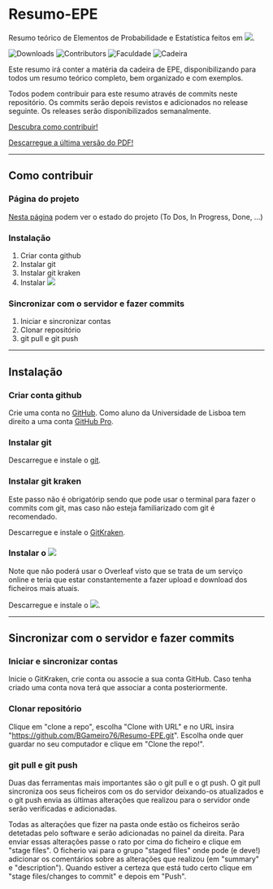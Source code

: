 # Resumo-EPE
Resumo teórico de Elementos de Probabilidade e Estatística feitos em <img src="https://latex.codecogs.com/gif.latex?\LaTeX" />.

![Downloads](https://img.shields.io/github/downloads/BGameiro76/Resumo-EPE/total.svg?label=Downloads%20(pdf)%20)
![Contributors](https://img.shields.io/github/contributors/BGameiro76/Resumo-EPE.svg?label=Contribuidores)
![Faculdade](https://img.shields.io/badge/Universidade_de_Lisboa-FCUL-blue.svg)
![Cadeira](https://img.shields.io/badge/Cadeira-EPE-blue.svg)

Este resumo irá conter a matéria da cadeira de EPE, disponibilizando para todos um resumo teórico completo, bem organizado e com exemplos.

Todos podem contribuir para este resumo através de commits neste repositório. Os commits serão depois revistos e adicionados no release seguinte. Os releases serão disponibilizados semanalmente.

[Descubra como contribuir!](#como-contribuir)

[Descarregue a última versão do PDF!](https://github.com/BGameiro76/Resumo-EPE/releases)

---

## Como contribuir

### Página do projeto
[Nesta página](https://github.com/users/BGameiro76/projects/2) podem ver o estado do projeto (To Dos, In Progress, Done, ...)

### Instalação

1. Criar conta github
2. Instalar git
3. Instalar git kraken 
4. Instalar <img src="https://latex.codecogs.com/gif.latex?\LaTeX" />

### Sincronizar com o servidor e fazer commits

1. Iniciar e sincronizar contas
2. Clonar repositório
3. git pull e git push

---

## Instalação

### Criar conta github

Crie uma conta no [GitHub](https://github.com/join?source=header-home).
Como aluno da Universidade de Lisboa tem direito a uma conta [GitHub Pro](https://help.github.com/en/articles/applying-for-a-student-developer-pack).

### Instalar git

Descarregue e instale o [git](https://git-scm.com/downloads).

### Instalar git kraken

Este passo não é obrigatórip sendo que pode usar o terminal para fazer o commits com git, mas caso não esteja familiarizado com git é recomendado.

Descarregue e instale o [GitKraken](https://www.gitkraken.com/download).

### Instalar o <img src="https://latex.codecogs.com/gif.latex?\LaTeX" />

Note que não poderá usar o Overleaf visto que se trata de um serviço online e teria que estar constantemente a fazer upload e download dos ficheiros mais atuais.

Descarregue e instale o [<img src="https://latex.codecogs.com/gif.latex?\LaTeX" />](https://miktex.org/download#all).

---

## Sincronizar com o servidor e fazer commits

### Iniciar e sincronizar contas

Inicie o GitKraken, crie conta ou associe a sua conta GitHub. Caso tenha criado uma conta nova terá que associar a conta posteriormente.

### Clonar repositório

Clique em "clone a repo", escolha "Clone with URL" e no URL insira "https://github.com/BGameiro76/Resumo-EPE.git". Escolha onde quer guardar no seu computador e clique em "Clone the repo!".

### git pull e git push

Duas das ferramentas mais importantes são o git pull e o gt push. O git pull sincroniza oos seus ficheiros com os do servidor deixando-os atualizados e o git push envia as últimas alterações que realizou para o servidor onde serão verificadas e adicionadas.

Todas as alterações que fizer na pasta onde estão os ficheiros serão detetadas pelo software e serão adicionadas no painel da direita. Para enviar essas alterações passe o rato por cima do ficheiro e clique em "stage files". O ficherio vai para o grupo "staged files" onde pode (e deve!) adicionar os comentários sobre as alterações que realizou (em "summary" e "description"). Quando estiver a certeza que está tudo certo clique em "stage files/changes to commit" e depois em "Push".
